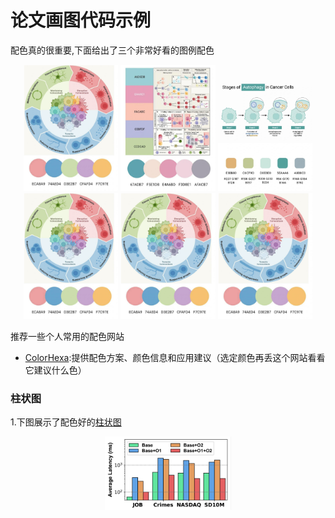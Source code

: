 # 论文画图代码示例

配色真的很重要,下面给出了三个非常好看的图例配色
<center>
  <img src="fig_example1.png" width="30%" >
  <img src="fig_example2.png" width="30%">
  <img src="fig_example3.png" width="30%">
</center>

<center>
  <img src="fig_example1.png" style="max-width: 30%; height: auto;" alt="图片1">
  <img src="fig_example1.png" style="max-width: 30%; height: auto;" alt="图片2">
  <img src="fig_example1.png" style="max-width: 30%; height: auto;" alt="图片3">
</center>

推荐一些个人常用的配色网站
- [ColorHexa](https://www.colorhexa.com):提供配色方案、颜色信息和应用建议（选定颜色再丢这个网站看看它建议什么色）

### 柱状图
1.下图展示了配色好的[柱状图](/bar_figure+.ipynb)
<center class ='img'>
<img title="bar_example" src="bar_example.png" width="40%">
</center>
